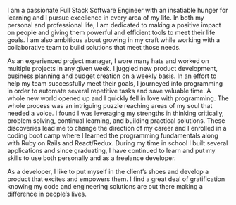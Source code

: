 I am a passionate Full Stack Software Engineer with an insatiable hunger for learning and I pursue excellence in every area of my life. In both my personal and professional life, I am dedicated to making a positive impact on people and giving them powerful and efficient tools to meet their life goals. I am also ambitious about growing in my craft while working with a collaborative team to build solutions that meet those needs.

As an experienced project manager, I wore many hats and worked on multiple projects in any given week. I juggled new product development, business planning and budget creation on a weekly basis. In an effort to help my team successfully meet their goals, I journeyed into programming in order to automate several repetitive tasks and save valuable time. A whole new world opened up and I quickly fell in love with programming. The whole process was an intriguing puzzle reaching areas of my soul that needed a voice. I found I was leveraging my strengths in thinking critically, problem solving, continual learning, and building practical solutions. These discoveries lead me to change the direction of my career and I enrolled in a coding boot camp where I learned the programming fundamentals along with Ruby on Rails and React/Redux. During my time in school I built several applications and since graduating, I have continued to learn and put my skills to use both personally and as a freelance developer.

As a developer, I like to put myself in the client’s shoes and develop a product that excites and empowers them. I find a great deal of gratification knowing my code and engineering solutions are out there making a difference in people’s lives.